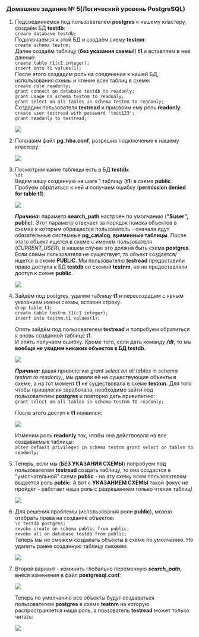 ### Домашнее задание № 5(Логический уровень PostgreSQL)


1. Подсоединяемся под пользователем <b>postgres</b> к нашему кластеру, создаём БД <b>testdb</b>:  
	`creare database testdb;`  
	Подключаемся к этой БД и создаём схему <b>testnm</b>:  
	`create schema testnm;`  
	Далее создаём таблицу (<b>без указания схемы!</b>) <b>t1</b> и вставляем в неё данные:  
	`create table t1(c1 integer);`  
	`insert into t1 values(1);`  
	После этого создадим роль на соединение к нашей БД, использования схемы и чтение всех таблиц в схеме:  
	`create role readonly;`  
    `grant connect on database testdb to readonly;`  
    `grant usage on schema testnm to readonly;`  
    `grant select on all tables in schema testnm to readonly;`  
	Создадим пользователя <b>testread</b> и присвоим ему роль <b>readonly</b>:  
	`create user testread with password 'test123';`  
    `grant readonly to testread;`
	
    ![](pics/dz5/1_cr_db_schema_role_user.PNG)
	
2. Поправим файл <b>pg_hba.conf</b>, разрешив подключение к нашему кластеру:

    ![](pics/dz5/2_change_pg_hba.PNG)
	
3. Посмотрим какие таблицы есть в БД <b>testdb</b>:  
    `\dt`  
    Видим нашу созданную на шаге 1 таблицу (<b>t1</b>) в схеме <b>public</b>.  
	Пробуем обратиться к ней и получаем ошибку (<b>permission denied for table t1</b>):  
	
	![](pics/dz5/3_no_access_t1.PNG)
	
	<b><i>Причина:</i></b> параметр <b>search_path</b> настроен по умолчанию (<b>"$user", public</b>). Этот параметр отвечает за порядок поиска объектов в схемах к которым
	обращается пользователь - сначала идут обязательные системные <b>pg_catalog</b>, <b>временные таблицы</b>. После этого объект ищется в схеме
	с именем пользователя (<i>CURRENT_USER</i>), в нашем случае это должна быть схема <b>postgres</b>. Если схемы пользователя не существует, то
	объект создаётся/ищется в схеме <b>PUBLIC</b>. Мы пользователю <b>testread</b> предоставили право доступа к БД <b>testdb</b> со схемой <b>testnm</b>,
	но не предоставляли доступ к схеме <b>public</b>.

	![](pics/dz5/4_reason_no_access.PNG)
	
4. Зайдём под postgres, удалим таблицу <b>t1</b> и пересоздадим с явным указанием имени схемы, вставив строку:  
	`drop table t1;`  
    `create table testnm.t1(c1 integer);`  
    `insert into testnm.t1 values(1);`  

	Опять зайдём под пользователем <b>testread</b> и попробуем обратиться к вновь созданной таблице <b>t1</b>.  
	И опять получаем ошибку. Кроме того, если дать команду <b><i>/dt</i></b>, то мы <b>вообще не увидим никаких объектов в БД testdb</b>.  
	
	![](pics/dz5/5_no_object_in_schema.PNG)
	
	<b><i>Причина:</i></b> давая привилегию <i>grant select on all tables in schema testnm to readonly;</i>, мы давали её на существующие объекты в схеме, а на тот момент <b>t1</b>
	не существовала в схеме <b>testnm</b>. Для того чтобы привилегия заработала, необходимо зайти под пользователем <b>postgres</b> и повторно дать привилегию:  
	`grant select on all tables in schema testnm TO readonly;`
	
	После этого доступ к <b>t1</b> появился:
	
	![](pics/dz5/6_grant_select.PNG)
	
	Изменим роль <b>readonly</b> так, чтобы она действовала на все создаваемые таблицы:  
	`alter default privileges in schema testnm grant select on tables to readonly;`  
	
5. Теперь, если мы (<b>БЕЗ УКАЗАНИЯ СХЕМЫ</b>) попробуем под пользователем <b>testread</b> создать таблицу, то она создастся в "умолчательной" схеме
   <b>public</b> - на эту схему всем пользователям выдаётся роль <b>public</b>. А вот с <b>УКАЗАНИЕМ СХЕМЫ</b> такой фокус не пройдёт - работает наша роль
   с разрешением только чтения таблиц!
   
   ![](pics/dz5/7_not_create_to_schema.PNG)
   
6. Для решения проблемы (использования роли <b>public</b>), можно отобрать права на создание объектов:  
   `\c testdb postgres;`  
   `revoke create on schema public from public;`  
   `revoke all on database testdb from public;`  
   Теперь мы не сможем создавать объекты в схеме по умолчанию. Но удалить ранее созданную таблицу сможем:
   
   ![](pics/dz5/8_revoke_public.PNG)  
   
7. Второй вариант - изминить глобально переменную <b><i>search_path</i></b>, внеся изменения в файл <b>postgresql.conf</b>:  
   
   ![](pics/dz5/9_postgresql.conf.PNG)
   
   Теперь по умолчанию все объекты будут создаваться пользователем <b>postgres</b> в схеме <b>testnm</b> на которую распространяется наша роль,
   а поьзователь <b>testread</b> может только читать:
   
   ![](pics/dz5/91_change_schema.PNG)
